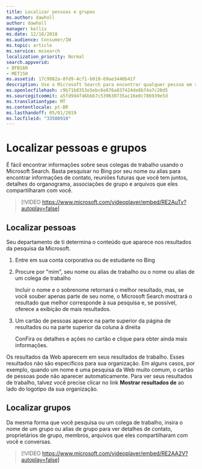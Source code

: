 ```yaml
---
title: Localizar pessoas e grupos
ms.author: dawholl
author: dawholl
manager: kellis
ms.date: 12/18/2018
ms.audience: Consumer/IW
ms.topic: article
ms.service: mssearch
localization_priority: Normal
search.appverid:
- BFB160
- MET150
ms.assetid: 17c9982a-0fd9-4cf1-b010-69ae3440b41f
description: Use o Microsoft Search para encontrar qualquer pessoa em sua empresa e as informações que você verá
ms.openlocfilehash: c9b71b8353e5ebc6e876a837424de8b74a7c20d5
ms.sourcegitcommit: a5fd9d4f46bbb7c539630735ac16e0c786939e5d
ms.translationtype: MT
ms.contentlocale: pt-BR
ms.lasthandoff: 05/01/2019
ms.locfileid: "33508910"
---
```

# <a name="find-people-and-groups"></a>Localizar pessoas e grupos

É fácil encontrar informações sobre seus colegas de trabalho usando o Microsoft Search. Basta pesquisar no Bing por seu nome ou alias para encontrar informações de contato, reuniões futuras que você tem juntos, detalhes do organograma, associações de grupo e arquivos que eles compartilharam com você.
  
> [!VIDEO https://www.microsoft.com/videoplayer/embed/RE2AuTv?autoplay=false]
  
## <a name="find-people"></a>Localizar pessoas

Seu departamento de ti determina o conteúdo que aparece nos resultados da pesquisa da Microsoft.
  
1. Entre em sua conta corporativa ou de estudante no Bing
    
2. Procure por "mim", seu nome ou alias de trabalho ou o nome ou alias de um colega de trabalho
    
    Incluir o nome e o sobrenome retornará o melhor resultado, mas, se você souber apenas parte de seu nome, o Microsoft Search mostrará o resultado que melhor corresponde à sua pesquisa e, se possível, oferece a exibição de mais resultados.
    
3. Um cartão de pessoas aparece na parte superior da página de resultados ou na parte superior da coluna à direita
    
    ConFira os detalhes e ações no cartão e clique para obter ainda mais informações.
    
Os resultados da Web aparecem em seus resultados de trabalho. Esses resultados não são específicos para sua organização. Em alguns casos, por exemplo, quando um nome é uma pesquisa da Web muito comum, o cartão de pessoas pode não aparecer automaticamente. Para ver seus resultados de trabalho, talvez você precise clicar no link **Mostrar resultados de** ao lado do logotipo da sua organização. 
  
## <a name="find-groups"></a>Localizar grupos

Da mesma forma que você pesquisa ou um colega de trabalho, insira o nome de um grupo ou alias de grupo para ver detalhes de contato, proprietários de grupo, membros, arquivos que eles compartilharam com você e conversas.
  
> [!VIDEO https://www.microsoft.com/videoplayer/embed/RE2AA2V?autoplay=false]
  

  

